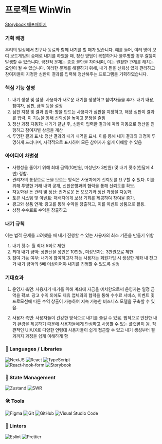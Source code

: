# 프로젝트 WinWin

[Storybook 배포페이지](https://651fd2521967afdc6589d5eb-ywlfyuyzgp.chromatic.com/?path=/)

### 기획 배경

우리의 일상에서 친구나 동료와 함께 내기를 할 때가 있습니다. 예를 들어, 여러 명이 모여 보드게임의 승패로 내기를 하였을 때, 정산 방법이 복잡하거나 불투명할 경우 갈등이 발생할 수 있습니다. 금전적 문제는 종종 불만을 자아내며, 이는 원활한 관계를 해치는 요인이 될 수 있습니다. 이러한 문제를 해결하기 위해, 내기 돈을 신뢰성 있게 관리하고 참여자들이 지정한 심판이 결과를 입력해 정산해주는 프로그램을 기획하였습니다.

### 핵심 기능 설명

1. 내기 생성 및 설정: 사용자가 새로운 내기를 생성하고 참여자들을 추가. 내기 내용, 참여자, 심판, 금액 등을 설정
2. 심판 지정 및 결과 입력: 방을 만드는 사용자가 심판을 지정하고, 해당 심판이 결과를 입력. 이 기능을 통해 신뢰성을 높이고 분쟁을 줄임
3. 정산 과정 자동화: 내기가 끝난 후, 심판이 입력한 결과에 따라 자동으로 정산을 진행하고 참여자별 상금을 계산
4. 투명한 결과 표시: 정산 결과와 내기 내역을 표시. 이를 통해 내기 결과와 과정이 투명하게 드러나며, 시각적으로 표시하여 모든 참여자가 쉽게 이해할 수 있음

### 아이디어 차별성

- 사행성을 줄이기 위해 최대 금액(10만원, 미성년자 3만원) 및 내기 횟수(한달에 4번) 정함.
- 관리자의 통장으로 돈을 모으는 방식은 사용자에게 신뢰도를 요구할 수 있다.
  이를 위해 투명한 거래 내역 공개, 신한은행과의 협력을 통해 신뢰도를 확보.
- 자동화된 돈 관리 및 정산: 번거로운 돈 모으기와 정산 과정을 자동화.
- 토큰 시스템 및 이벤트: 패배자에게 보상 기회를 제공하여 참여율 증가.
- 광고와 상품 연계: 광고를 통해 수익을 창출하고, 이를 이벤트 상품으로 활용.
- 상점 수수료로 수익을 창출하고

### 내기 규칙

이는 법적 문제를 고려했을 때 내기 진행할 수 있는 사용자의 최소 기준을 만들기 위함

1. 내기 횟수: 월 최대 5회로 제한
2. 최대 내기 금액: 상한선을 성인은 10만원, 미성년자는 3만원으로 제한
3. 참여 가능 여부: 내기에 참여하고자 하는 사용자는 회원가입 시 생성한 계좌 내 잔고가 내기 금액의 5배 이상이어야 내기를 진행할 수 있도록 설정

### 기대효과

1. 운영자 측면: 사용자가 내기를 위해 계좌에 자금을 예치함으로써 운영자는 일정 금액을 확보. 광고 수익 외에도 제휴 업체와의 협력을 통해 수수료 서비스, 이벤트 및 프로모션에 따른 수익 창출이 가능하여 지속 가능한 비즈니스 모델을 구축할 수 있음.

2. 사용자 측면: 사용자들이 건강한 방식으로 내기를 즐길 수 있음. 법적으로 안전한 내기 환경을 제공하기 때문에 사용자들에게 안심하고 사용할 수 있는 플랫폼이 됨. 직관적인 UI/UX로 다양한 연령대 사용자들이 쉽게 접근할 수 있고 내기 생성부터 결과까지 과정을 쉽게 이해하게 함

### 📃 Languages / Libraries

![NextJS](https://img.shields.io/badge/NextJS-%23000000.svg?style=for-the-badge&logo=Next.js&logoColor=white)
![React](https://img.shields.io/badge/react-%2320232a.svg?style=for-the-badge&logo=react&logoColor=%2361DAFB)
![TypeScript](https://img.shields.io/badge/typescript-004088.svg?style=for-the-badge&logo=typescript&logoColor=white)<br/>
![React-hook-form](https://img.shields.io/badge/React_Hook_Form-FF3366?style=for-the-badge&logo=react&logoColor=%2361DAFB)
![Storybook](https://img.shields.io/badge/storybook-FF4785?style=for-the-badge&logo=storybook&logoColor=white)

### 📝 State Management

![Zustand](https://img.shields.io/badge/zustand-orange?style=for-the-badge&logo=zustand&logoColor=white)
![SWR](https://img.shields.io/badge/swr-000000?style=for-the-badge&logo=swr&logoColor=%2361DAFB)

### 🛠 Tools

![Figma](https://img.shields.io/badge/figma-%23F24E1E.svg?style=for-the-badge&logo=figma&logoColor=white)
![Git](https://img.shields.io/badge/git-%23F05033.svg?style=for-the-badge&logo=git&logoColor=white)
![GitHub](https://img.shields.io/badge/github-%23121011.svg?style=for-the-badge&logo=github&logoColor=white)
![Visual Studio Code](https://img.shields.io/badge/Visual%20Studio%20Code-0078d7.svg?style=for-the-badge&logo=visual-studio-code&logoColor=white)

### 🧐 Linters

![Eslint](https://img.shields.io/badge/eslint-3A33D1?style=for-the-badge&logo=eslint&logoColor=white)
![Prettier](https://img.shields.io/badge/prettier-1A2C34?style=for-the-badge&logo=prettier&logoColor=F7BA3E)
